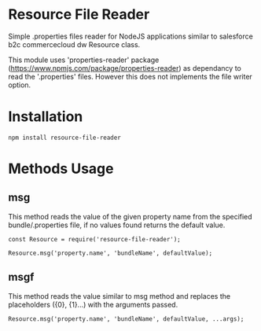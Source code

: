 # Resource File Reader
Simple .properties files reader for NodeJS applications similar to salesforce b2c commercecloud dw Resource class.

This module uses 'properties-reader' package (https://www.npmjs.com/package/properties-reader) as dependancy to read the '.properties' files. However this does not implements the file writer option.

# Installation

``
npm install resource-file-reader
``
# Methods Usage

## msg

This method reads the value of the given property name from the specified bundle/.properties file, if no values found returns the default value.
```
const Resource = require('resource-file-reader');

Resource.msg('property.name', 'bundleName', defaultValue);
```

## msgf

This method reads the value similar to msg method and replaces the placeholders ({0}, {1}...) with the arguments passed.
```
Resource.msg('property.name', 'bundleName', defaultValue, ...args);
```
